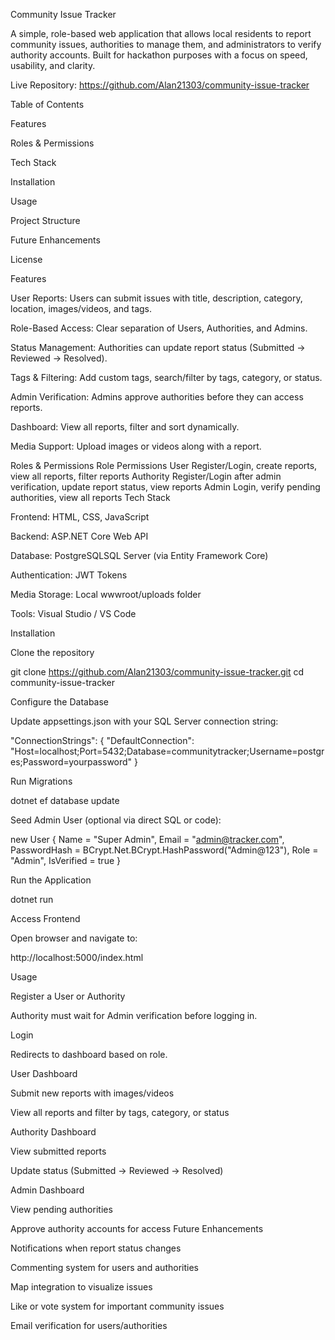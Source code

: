 Community Issue Tracker

A simple, role-based web application that allows local residents to report community issues, authorities to manage them, and administrators to verify authority accounts. Built for hackathon purposes with a focus on speed, usability, and clarity.

Live Repository: https://github.com/Alan21303/community-issue-tracker

Table of Contents

Features

Roles & Permissions

Tech Stack

Installation

Usage

Project Structure

Future Enhancements

License

Features

User Reports: Users can submit issues with title, description, category, location, images/videos, and tags.

Role-Based Access: Clear separation of Users, Authorities, and Admins.

Status Management: Authorities can update report status (Submitted → Reviewed → Resolved).

Tags & Filtering: Add custom tags, search/filter by tags, category, or status.

Admin Verification: Admins approve authorities before they can access reports.

Dashboard: View all reports, filter and sort dynamically.

Media Support: Upload images or videos along with a report.

Roles & Permissions
Role Permissions
User Register/Login, create reports, view all reports, filter reports
Authority Register/Login after admin verification, update report status, view reports
Admin Login, verify pending authorities, view all reports
Tech Stack

Frontend: HTML, CSS, JavaScript

Backend: ASP.NET Core Web API

Database: PostgreSQLSQL Server (via Entity Framework Core)

Authentication: JWT Tokens

Media Storage: Local wwwroot/uploads folder

Tools: Visual Studio / VS Code

Installation

Clone the repository

git clone https://github.com/Alan21303/community-issue-tracker.git
cd community-issue-tracker

Configure the Database

Update appsettings.json with your SQL Server connection string:

"ConnectionStrings": {
"DefaultConnection": "Host=localhost;Port=5432;Database=communitytracker;Username=postgres;Password=yourpassword"
}

Run Migrations

dotnet ef database update

Seed Admin User (optional via direct SQL or code):

new User {
Name = "Super Admin",
Email = "admin@tracker.com",
PasswordHash = BCrypt.Net.BCrypt.HashPassword("Admin@123"),
Role = "Admin",
IsVerified = true
}

Run the Application

dotnet run

Access Frontend

Open browser and navigate to:

http://localhost:5000/index.html

Usage

Register a User or Authority

Authority must wait for Admin verification before logging in.

Login

Redirects to dashboard based on role.

User Dashboard

Submit new reports with images/videos

View all reports and filter by tags, category, or status

Authority Dashboard

View submitted reports

Update status (Submitted → Reviewed → Resolved)

Admin Dashboard

View pending authorities

Approve authority accounts for access
Future Enhancements

Notifications when report status changes

Commenting system for users and authorities

Map integration to visualize issues

Like or vote system for important community issues

Email verification for users/authorities
